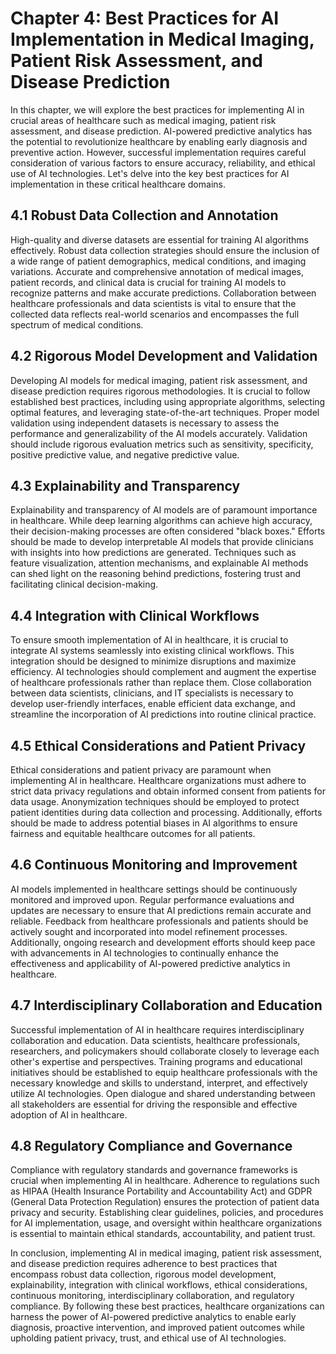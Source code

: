 Chapter 4: Best Practices for AI Implementation in Medical Imaging, Patient Risk Assessment, and Disease Prediction
===================================================================================================================

In this chapter, we will explore the best practices for implementing AI in crucial areas of healthcare such as medical imaging, patient risk assessment, and disease prediction. AI-powered predictive analytics has the potential to revolutionize healthcare by enabling early diagnosis and preventive action. However, successful implementation requires careful consideration of various factors to ensure accuracy, reliability, and ethical use of AI technologies. Let's delve into the key best practices for AI implementation in these critical healthcare domains.

4.1 Robust Data Collection and Annotation
-----------------------------------------

High-quality and diverse datasets are essential for training AI algorithms effectively. Robust data collection strategies should ensure the inclusion of a wide range of patient demographics, medical conditions, and imaging variations. Accurate and comprehensive annotation of medical images, patient records, and clinical data is crucial for training AI models to recognize patterns and make accurate predictions. Collaboration between healthcare professionals and data scientists is vital to ensure that the collected data reflects real-world scenarios and encompasses the full spectrum of medical conditions.

4.2 Rigorous Model Development and Validation
---------------------------------------------

Developing AI models for medical imaging, patient risk assessment, and disease prediction requires rigorous methodologies. It is crucial to follow established best practices, including using appropriate algorithms, selecting optimal features, and leveraging state-of-the-art techniques. Proper model validation using independent datasets is necessary to assess the performance and generalizability of the AI models accurately. Validation should include rigorous evaluation metrics such as sensitivity, specificity, positive predictive value, and negative predictive value.

4.3 Explainability and Transparency
-----------------------------------

Explainability and transparency of AI models are of paramount importance in healthcare. While deep learning algorithms can achieve high accuracy, their decision-making processes are often considered "black boxes." Efforts should be made to develop interpretable AI models that provide clinicians with insights into how predictions are generated. Techniques such as feature visualization, attention mechanisms, and explainable AI methods can shed light on the reasoning behind predictions, fostering trust and facilitating clinical decision-making.

4.4 Integration with Clinical Workflows
---------------------------------------

To ensure smooth implementation of AI in healthcare, it is crucial to integrate AI systems seamlessly into existing clinical workflows. This integration should be designed to minimize disruptions and maximize efficiency. AI technologies should complement and augment the expertise of healthcare professionals rather than replace them. Close collaboration between data scientists, clinicians, and IT specialists is necessary to develop user-friendly interfaces, enable efficient data exchange, and streamline the incorporation of AI predictions into routine clinical practice.

4.5 Ethical Considerations and Patient Privacy
----------------------------------------------

Ethical considerations and patient privacy are paramount when implementing AI in healthcare. Healthcare organizations must adhere to strict data privacy regulations and obtain informed consent from patients for data usage. Anonymization techniques should be employed to protect patient identities during data collection and processing. Additionally, efforts should be made to address potential biases in AI algorithms to ensure fairness and equitable healthcare outcomes for all patients.

4.6 Continuous Monitoring and Improvement
-----------------------------------------

AI models implemented in healthcare settings should be continuously monitored and improved upon. Regular performance evaluations and updates are necessary to ensure that AI predictions remain accurate and reliable. Feedback from healthcare professionals and patients should be actively sought and incorporated into model refinement processes. Additionally, ongoing research and development efforts should keep pace with advancements in AI technologies to continually enhance the effectiveness and applicability of AI-powered predictive analytics in healthcare.

4.7 Interdisciplinary Collaboration and Education
-------------------------------------------------

Successful implementation of AI in healthcare requires interdisciplinary collaboration and education. Data scientists, healthcare professionals, researchers, and policymakers should collaborate closely to leverage each other's expertise and perspectives. Training programs and educational initiatives should be established to equip healthcare professionals with the necessary knowledge and skills to understand, interpret, and effectively utilize AI technologies. Open dialogue and shared understanding between all stakeholders are essential for driving the responsible and effective adoption of AI in healthcare.

4.8 Regulatory Compliance and Governance
----------------------------------------

Compliance with regulatory standards and governance frameworks is crucial when implementing AI in healthcare. Adherence to regulations such as HIPAA (Health Insurance Portability and Accountability Act) and GDPR (General Data Protection Regulation) ensures the protection of patient data privacy and security. Establishing clear guidelines, policies, and procedures for AI implementation, usage, and oversight within healthcare organizations is essential to maintain ethical standards, accountability, and patient trust.

In conclusion, implementing AI in medical imaging, patient risk assessment, and disease prediction requires adherence to best practices that encompass robust data collection, rigorous model development, explainability, integration with clinical workflows, ethical considerations, continuous monitoring, interdisciplinary collaboration, and regulatory compliance. By following these best practices, healthcare organizations can harness the power of AI-powered predictive analytics to enable early diagnosis, proactive intervention, and improved patient outcomes while upholding patient privacy, trust, and ethical use of AI technologies.
